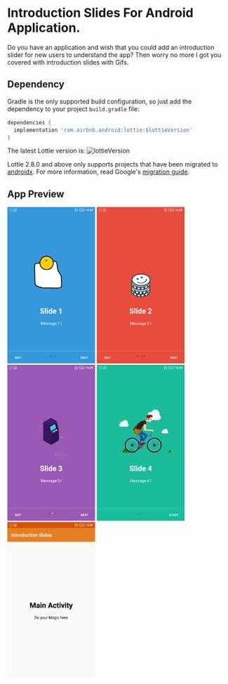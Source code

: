 # Introduction Slides For Android Application.

Do you have an application and wish that you could add an introduction slider for new users to understand the app?
Then worry no more I got you covered with introduction slides with Gifs.

## Dependency

Gradle is the only supported build configuration, so just add the dependency to your project `build.gradle` file:

```groovy
dependencies {
  implementation 'com.airbnb.android:lottie:$lottieVersion'
}
```
The latest Lottie version is:
![lottieVersion](https://maven-badges.herokuapp.com/maven-central/com.airbnb.android/lottie/badge.svg)

Lottie 2.8.0 and above only supports projects that have been migrated to [androidx](https://developer.android.com/jetpack/androidx/). For more information, read Google's [migration guide](https://developer.android.com/jetpack/androidx/migrate).

## App Preview

<img src="example2.png" alt="Duolingo" width="200"/> <img src="example3.png" alt="Duolingo" width="200"/> <img src="example4.png" alt="Duolingo" width="200"/> 
<img src="example5.png" alt="Duolingo" width="200"/> <img src="example6.png" alt="Duolingo" width="200"/> 


